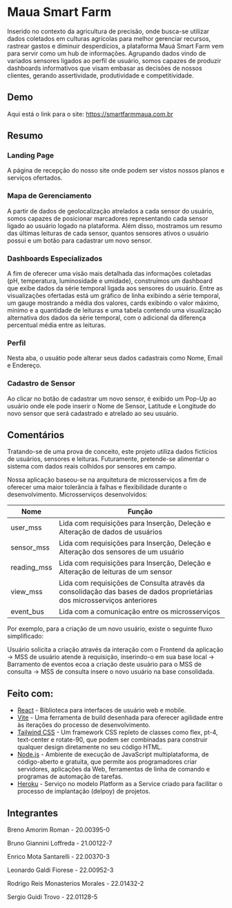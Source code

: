 # Maua Smart Farm

Inserido no contexto da agricultura de precisão, onde busca-se utilizar dados coletados em culturas agrícolas para melhor gerenciar recursos, rastrear gastos e diminuir desperdícios, a plataforma Mauá Smart Farm vem para servir como um hub de informações. Agrupando dados vindo de variados sensores ligados ao perfil de usuário, somos capazes de produzir dashboards informativos que visam embasar as decisões de nossos clientes, gerando assertividade, produtividade e competitividade. 

## Demo
Aqui está o link para o site:  https://smartfarmmaua.com.br

## Resumo

### Landing Page

A página de recepção do nosso site onde podem ser vistos nossos planos e serviços ofertados.

### Mapa de Gerenciamento

A partir de dados de geolocalização atrelados a cada sensor do usuário, somos capazes de posicionar marcadores representando cada sensor ligado ao usuário logado na plataforma. Além disso, mostramos um resumo das últimas leituras de cada sensor, quantos sensores ativos o usuário possui e um botão para cadastrar um novo sensor.

### Dashboards Especializados

A fim de oferecer uma visão mais detalhada das informações coletadas (pH, temperatura, luminosidade e umidade), construímos um dashboard que exibe dados da série temporal ligada aos sensores do usuário. Entre as visualizações ofertadas está um gráfico de linha exibindo a série temporal, um gauge mostrando a média dos valores, cards exibindo o valor máximo, mínimo e a quantidade de leituras e uma tabela contendo uma visualização alternativa dos dados da série temporal, com o adicional da diferença percentual média entre as leituras.

### Perfil

Nesta aba, o usuátio pode alterar seus dados cadastrais como Nome, Email e Endereço.

### Cadastro de Sensor

Ao clicar no botão de cadastrar um novo sensor, é exibido um Pop-Up ao usuário onde ele pode inserir o Nome de Sensor, Latitude e Longitude do novo sensor que será cadastrado e atrelado ao seu usuário.

## Comentários

Tratando-se de uma prova de conceito, este projeto utiliza dados fictícios de usuários, sensores e leituras. Futuramente, pretende-se alimentar o sistema com dados reais colhidos por sensores em campo.

Nossa aplicação baseou-se na arquitetura de microsserviços a fim de oferecer uma maior tolerância à falhas e flexibilidade durante o desenvolvimento. Microsserviços desenvolvidos:

| Nome | Função |
| ---- | -------|
| user_mss | Lida com requisições para Inserção, Deleção e Alteração de dados de usuários |
| sensor_mss | Lida com requisições para Inserção, Deleção e Alteração dos sensores de um usuário |
| reading_mss | Lida com requisições para Inserção, Deleção e Alteração de leituras de um sensor |
| view_mss | Lida com requisições de Consulta através da consolidação das bases de dados proprietárias dos microsserviços anteriores |
| event_bus | Lida com a comunicação entre os microsserviços |

Por exemplo, para a criação de um novo usuário, existe o seguinte fluxo simplificado:

Usuário solicita a criação através da interação com o Frontend da aplicação -> MSS de usuário atende à requisição, inserindo-o em sua base local -> Barramento de eventos ecoa a criação deste usuário para o MSS de consulta -> MSS de consulta insere o novo usuário na base consolidada.

## Feito com:

- [React](https://react.dev/) - Biblioteca para interfaces de usuário web e mobile.
- [Vite](https://vite.dev/guide/) - Uma ferramenta de build desenhada para oferecer agilidade entre às iterações do processo de desenvolvimento.
- [Tailwind CSS](https://tailwindcss.com/) - Um framework CSS repleto de classes como flex, pt-4, text-center e rotate-90, que podem ser combinadas para construir qualquer design diretamente no seu código HTML.
- [Node.js](https://nodejs.org/pt) -  Ambiente de execução de JavaScript multiplataforma, de código-aberto e gratuita, que permite aos programadores criar servidores, aplicações da Web, ferramentas de linha de comando e programas de automação de tarefas.
- [Heroku](https://www.heroku.com/) - Serviço no modelo Platform as a Service criado para facilitar o processo de implantação (delpoy) de projetos.

## Integrantes

Breno Amorim Roman - 20.00395-0

Bruno Giannini Loffreda - 21.00122-7

Enrico Mota Santarelli - 22.00370-3

Leonardo Galdi Fiorese - 22.00952-3

Rodrigo Reis Monasterios Morales - 22.01432-2

Sergio Guidi Trovo - 22.01128-5
